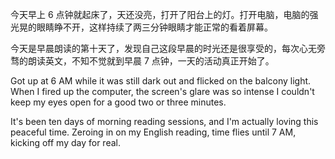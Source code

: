 今天早上 6 点钟就起床了，天还没亮，打开了阳台上的灯。打开电脑，电脑的强光晃的眼睛睁不开，这样持续了两三分钟眼睛才能正常的看着屏幕。

今天是早晨朗读的第十天了，发现自己这段早晨的时光还是很享受的，每次心无旁骛的朗读英文，不知不觉就到早晨 7 点钟，一天的活动真正开始了。

Got up at 6 AM while it was still dark out and flicked on the balcony light.
When I fired up the computer, the screen's glare was so intense I couldn't keep my eyes open for a good two or three minutes.

It's been ten days of morning reading sessions, and I'm actually loving this peaceful time.
Zeroing in on my English reading, time flies until 7 AM, kicking off my day for real.
